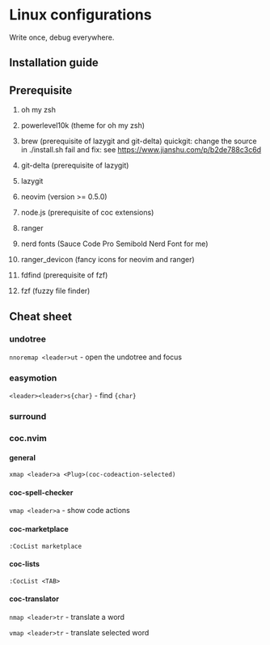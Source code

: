 # Linux configurations

Write once, debug everywhere.

## Installation guide

## Prerequisite

1. oh my zsh
1. powerlevel10k
    (theme for oh my zsh)

1. brew
    (prerequisite of lazygit and git-delta)
    quickgit: change the source in ./install.sh
    fail and fix: see <https://www.jianshu.com/p/b2de788c3c6d>
1. git-delta
    (prerequisite of lazygit)
1. lazygit

1. neovim
    (version >= 0.5.0)
1. node.js
    (prerequisite of coc extensions)
1. ranger
1. nerd fonts
    (Sauce Code Pro Semibold Nerd Font for me)
1. ranger\_devicon
    (fancy icons for neovim and ranger)
1. fdfind
    (prerequisite of fzf)
1. fzf
    (fuzzy file finder)

## Cheat sheet

### undotree

`nnoremap <leader>ut` - open the undotree and focus

### easymotion

`<leader><leader>s{char}` - find `{char}`

### surround

### coc.nvim

#### general

`xmap <leader>a <Plug>(coc-codeaction-selected)`

#### coc-spell-checker

`vmap <leader>a` - show code actions

#### coc-marketplace

`:CocList marketplace`

#### coc-lists

`:CocList <TAB>`

#### coc-translator

`nmap <leader>tr` - translate a word

`vmap <leader>tr` - translate selected word

